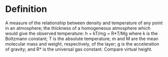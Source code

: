 # Definition

A measure of the relationship between density and temperature of any
point in an atmosphere; the thickness of a homogeneous atmosphere which
would give the observed temperature: h = kT/mg = R\*T/Mg where k is the
Boltzmann constant; T is the absolute temperature; m and M are the mean
molecular mass and weight, respectively, of the layer; g is the
acceleration of gravity; and R\* is the universal gas constant. Compare
virtual height.
